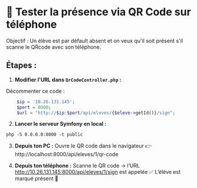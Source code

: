 # 📱 Tester la présence via QR Code sur téléphone

Objectif : Un élève est par défault absent et on veux qu'il soit présent s'il scanne le QRcode avec son téléphone.

## Étapes :

1. **Modifier l'URL dans `QrCodeController.php` :**

Décommenter ce code :
```php
    $ip = '10.26.131.145';
    $port = 8000;
    $url = "http://$ip:$port/api/eleves/{$eleve->getId()}/sign";
```

2. **Lancer le serveur Symfony en local :**
```
php -S 0.0.0.0:8000 -t public
```

3. **Depuis ton PC :**
Ouvre le QR code dans le navigateur
👉 http://localhost:8000/api/eleves/1/qr-code


4. **Depuis ton téléphone :**
Scanne le QR code → l’URL http://10.26.131.145:8000/api/eleves/1/sign est appelée
✅ L’élève est marqué présent 🎉